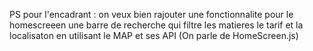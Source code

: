 PS pour l'encadrant : on veux bien rajouter une fonctionnalite pour le homescreeen une barre de recherche qui filtre les matieres le tarif et la localisaton en utilisant le MAP et ses API  (On parle de HomeScreen.js)
